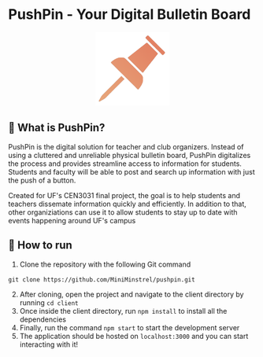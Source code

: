 # PushPin - Your Digital Bulletin Board

<p align="center">
  <img src="/client/public/logo.png" width='150px' />
</p>

## 📌 What is PushPin?
<p>PushPin is the digital solution for teacher and club organizers. Instead of using
a cluttered and unreliable physical bulletin board, PushPin digitalizes the process
and provides streamline access to information for students. Students and faculty will
be able to post and search up information with just the push of a button.</p> 

<p>Created for UF's CEN3031 final project, the goal is to help students and teachers dissemate information quickly and efficiently. In addition to that, other organiziations can use it to allow students to stay up to date with events happening around UF's campus</p>


## 🔮 How to run
  1. Clone the repository with the following Git command
  ```
  git clone https://github.com/MiniMinstrel/pushpin.git
  ```
  2. After cloning, open the project and navigate to the client directory by running `cd client`
  3. Once inside the client directory, run `npm install` to install all the dependencies
  4. Finally, run the command `npm start` to start the development server
  5. The application should be hosted on `localhost:3000` and you can start interacting with it!
